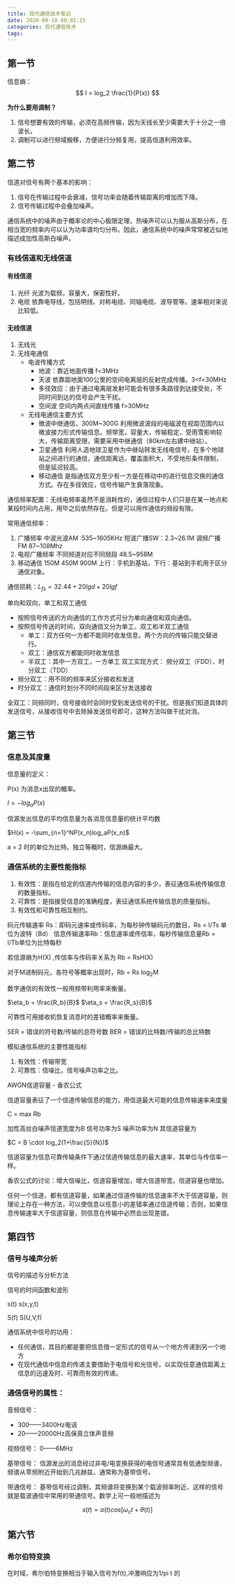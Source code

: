 ```yaml
---
title: 现代通信技术笔记
date: 2020-09-10 08:02:15
categories: 现代通信技术
tags:
---
```


## 第一节

信息熵：
$$
 I = log_2 \frac{1}{P(x)} 
$$

**为什么要用调制？**

1. 信号想要有效的传输，必须在高频传输，因为天线长至少需要大于十分之一倍波长。
2. 调制可以进行频域搬移，方便进行分频复用，提高信道利用效率。

## 第二节

信道对信号有两个基本的影响：
1. 信号在传输过程中会衰减，信号功率会随着传输距离的增加而下降。
2. 信号传输过程中会叠加噪声。

通信系统中的噪声由于概率论的中心极限定理，热噪声可以认为服从高斯分布，在相当宽的频率内可以认为功率谱均匀分布。因此，通信系统中的噪声常常被近似地描述成加性高斯白噪声。

### 有线信道和无线信道

#### 有线信道

1. 光纤 光波为载频，容量大，保密性好。
2. 电缆 依靠电导线，包括明线、对称电缆、同轴电缆、波导管等。速率相对来说比较低。
   
#### 无线信道

1. 无线光
2. 无线电通信
    - 电波传播方式 
      - 地波：靠近地面传播 f<3MHz
      - 天波 依靠距地面100公里的空间电离层的反射完成传播。3<f<30MHz 
      - 多径效应：由于通过电离层发射可能会有很多条路径到达接受处，不同时间到达的信号会产生干扰。 
      - 空间波 空间内两点间直线传播 f>30MHz
    - 无线电通信主要方式
      - 微波中继通信，300M~300G 利用微波波段的电磁波在视距范围内以微波接力形式传输信息。频带宽，容量大，传输稳定，受雨雪影响较大，传输距离受限，需要采用中继通信（80km左右建中继站）。
      - 卫星通信 利用人造地球卫星作为中继站转发无线电信号，在多个地球站之间进行的通信，通信距离远，覆盖面积大，不受地形条件限制，但是延迟较高。
      - 移动通信 是指通信双方至少有一方是在移动中的进行信息交换的通信方式。存在多径效应，信号传输产生衰落现象。

通信频率配置：无线电频率虽然不是消耗性的，通信过程中人们只是在某一地点和某段时间内占用，用毕之后依然存在。但是可以用作通信的频段有限。

常用通信频率：
1. 广播频率 中波光波AM :535~1605KHz 短波广播SW：2.3~26.1M 调频广播FM 87~108Mhz
2. 电视广播频率 不同频道对应不同频段 48.5~958M
3. 移动通信 150M 450M 900M 上行：手机到基站，下行：基站到手机用于区分通信对象。

通信损耗：$L_{fs} = 32.44 + 20lgd + 20lgf$ 

单向和双向，单工和双工通信
- 按照信号传送的方向通信的工作方式可分为单向通信和双向通信。
- 按照信号传送的时间，双向通信又分为单工、双工和半双工通信
  - 单工：双方任何一方都不能同时收发信息，两个方向的传输只能交替进行。
  - 双工：通信双方都能同时收发信息
  - 半双工：其中一方双工，一方单工
双工实现方式： 频分双工（FDD）、时分双工（TDD）
- 频分双工：用不同的频率来区分接收和发送
- 时分双工：通信时划分不同时间段来区分发送接收

全双工：同频同时，信号接收时会同时受到发送信号的干扰。但是我们知道具体的发送信号，从接收信号中去除掉发送信号即可，这种方法叫做干扰对消。

## 第三节

### 信息及其度量


信息量的定义：

P(x) 为消息x出现的概率。

 $I = -log_a P(x)$

信源发出信息的平均信息量为各消息信息量的统计平均数

$H(x) = -\sum_{n=1}^NP(x_n)log_aP(x_n)$

a = 2 时的单位为比特。独立等概时，信源熵最大。

### 通信系统的主要性能指标

1. 有效性：是指在给定的信道内传输的信息内容的多少，表征通信系统传输信息的数量指标。
2. 可靠性：是指接受信息的准确程度，表征通信系统传输信息的质量指标。
3. 有效性和可靠性相互制约。

码元传输速率 Rs：即码元速率或传码率，为每秒钟传输码元的数目，Rs = I/Ts 单位为波特（Bd）
信息传输速率Rb：信息速率或传信率，每秒传输信息量Rb = I/Tb单位为比特每秒

若信源熵为H(X) ,传信率与传码率关系为 Rb = RsH(X)

对于M进制码元，各符号等概率出现时，Rb = Rs log<sub>2</sub>M

数字通信的有效性一般用频带利用率来衡量。

$\eta_b = \frac{R_b}{B}$
$\eta_s = \frac{R_s}{B}$

可靠性可用接收机恢复消息时的差错概率来衡量。

SER = 错误的符号数/传输的总符号数
BER = 错误的比特数/传输的总比特数

模拟通信系统的主要性能指标

1. 有效性：传输带宽
2. 可靠性：信噪比，信号噪声功率之比。

AWGN信道容量 - 香农公式

信道容量表征了一个信道传输信息的能力，用信道最大可能的信息传输速率来度量

C = max Rb

加性高丝白噪声信道宽度为B 信号功率为S 噪声功率为N 其信道容量为

$C = B \cdot log_2(1+\frac{S}{N})$

信道容量为信息可靠传输条件下通过信道传输信息的最大速率，其单位与传信率一样。

香农公式的讨论：增大信噪比，信道容量增加，增大信道带宽，信道容量也增加。

任何一个信道，都有信道容量，如果通过信道传输的信息速率不大于信道容量，则理论上存在一种方法，可以使信息以任意小的差错率通过信道传输；否则，如果信息传输速率大于信道容量，则信息在传输中必然会出现差错。

## 第四节

### 信号与噪声分析

信号的描述与分析方法

信号的时间函数和波形

s(t) s(x,y,t)

S(f) S(U,V,f)

通信系统中信号的功用：

- 任何通信，其目的都是要把信息借一定形式的信号从一个地方传递到另一个地方
- 在现代通信中信息的传递主要借助于电信号和光信号，以实现任意通信距离上信息的迅速及时、可靠而有效的传递。

### 通信信号的属性：

音频信号：
- 300——3400Hz电话
- 20——20000Hz高保真立体声音频
  
视频信号：
0——6MHz

基带信号：
信源发出的消息经过非电/电变换获得的电信号通常具有低通型频谱，频谱从零频附近开始到几兆赫兹，通常称为基带信号。

带通信号：
基带信号经过调制，其频谱将变换到某个载波频率附近，这样的信号就是载波通信中常用的带通信号。数学上可一般地描述为

$$
s(t) = a(t)cos[\omega_c t+\theta(t)]
$$

## 第六节

### 希尔伯特变换

在时域，希尔伯特变换相当于输入信号为f(t),冲激响应为1/pi t 的
